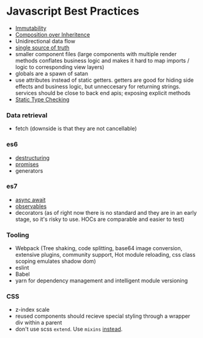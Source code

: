# Javascript Best Practices

- [Immutability](https://facebook.github.io/immutable-js/)
- [Composition over Inheritence](https://facebook.github.io/react/docs/composition-vs-inheritance.html)
- Unidirectional data flow
- [single source of truth](http://redux.js.org/docs/introduction/Motivation.html)
- smaller component files (large components with multiple render methods conflates business logic and makes it hard to map imports / logic to corresponding view layers)
- globals are a spawn of satan
- use attributes instead of static getters. getters are good for hiding side effects and business logic, but unneccesary for returning strings. services should be close to back end apis; exposing explicit methods
- [Static Type Checking](https://flowtype.org/)

### Data retrieval
- fetch (downside is that they are not cancellable)

### es6
- [destructuring](https://developer.mozilla.org/en-US/docs/Web/JavaScript/Reference/Operators/Destructuring_assignment)
- [promises](https://developer.mozilla.org/en-US/docs/Web/JavaScript/Reference/Global_Objects/Promise)
- generators

### es7
- [async await](https://ponyfoo.com/articles/understanding-javascript-async-await)
- [observables](https://github.com/Reactive-Extensions/RxJS)
- decorators (as of right now there is no standard and they are in an early stage, so it's risky to use. HOCs are comparable and easier to test)

### Tooling

- Webpack (Tree shaking, code splitting, base64 image conversion, extensive plugins, community support, Hot module reloading, css class scoping emulates shadow dom)
- eslint
- Babel
- yarn for dependency management and intelligent module versioning

### CSS
- z-index scale
- reused components should recieve special styling through a wrapper div within a parent
- don't use scss `extend`. Use `mixins` [instead](https://www.sitepoint.com/avoid-sass-extend/).
